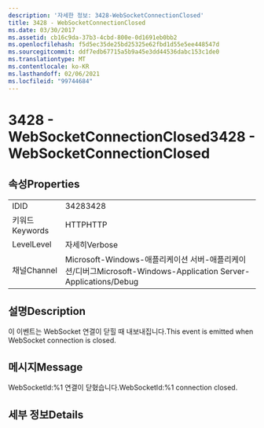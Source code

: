 ```yaml
---
description: '자세한 정보: 3428-WebSocketConnectionClosed'
title: 3428 - WebSocketConnectionClosed
ms.date: 03/30/2017
ms.assetid: cb16c9da-37b3-4cbd-800e-0d1691eb0bb2
ms.openlocfilehash: f5d5ec35de25bd25325e62fbd1d55e5ee448547d
ms.sourcegitcommit: ddf7edb67715a5b9a45e3dd44536dabc153c1de0
ms.translationtype: MT
ms.contentlocale: ko-KR
ms.lasthandoff: 02/06/2021
ms.locfileid: "99744684"
---
```

# <a name="3428---websocketconnectionclosed"></a><span data-ttu-id="cbf83-103">3428 - WebSocketConnectionClosed</span><span class="sxs-lookup"><span data-stu-id="cbf83-103">3428 - WebSocketConnectionClosed</span></span>

## <a name="properties"></a><span data-ttu-id="cbf83-104">속성</span><span class="sxs-lookup"><span data-stu-id="cbf83-104">Properties</span></span>  
  
|||  
|-|-|  
|<span data-ttu-id="cbf83-105">ID</span><span class="sxs-lookup"><span data-stu-id="cbf83-105">ID</span></span>|<span data-ttu-id="cbf83-106">3428</span><span class="sxs-lookup"><span data-stu-id="cbf83-106">3428</span></span>|  
|<span data-ttu-id="cbf83-107">키워드</span><span class="sxs-lookup"><span data-stu-id="cbf83-107">Keywords</span></span>|<span data-ttu-id="cbf83-108">HTTP</span><span class="sxs-lookup"><span data-stu-id="cbf83-108">HTTP</span></span>|  
|<span data-ttu-id="cbf83-109">Level</span><span class="sxs-lookup"><span data-stu-id="cbf83-109">Level</span></span>|<span data-ttu-id="cbf83-110">자세히</span><span class="sxs-lookup"><span data-stu-id="cbf83-110">Verbose</span></span>|  
|<span data-ttu-id="cbf83-111">채널</span><span class="sxs-lookup"><span data-stu-id="cbf83-111">Channel</span></span>|<span data-ttu-id="cbf83-112">Microsoft-Windows-애플리케이션 서버-애플리케이션/디버그</span><span class="sxs-lookup"><span data-stu-id="cbf83-112">Microsoft-Windows-Application Server-Applications/Debug</span></span>|  
  
## <a name="description"></a><span data-ttu-id="cbf83-113">설명</span><span class="sxs-lookup"><span data-stu-id="cbf83-113">Description</span></span>  

 <span data-ttu-id="cbf83-114">이 이벤트는 WebSocket 연결이 닫힐 때 내보내집니다.</span><span class="sxs-lookup"><span data-stu-id="cbf83-114">This event is emitted when WebSocket connection is closed.</span></span>  
  
## <a name="message"></a><span data-ttu-id="cbf83-115">메시지</span><span class="sxs-lookup"><span data-stu-id="cbf83-115">Message</span></span>  

 <span data-ttu-id="cbf83-116">WebSocketId:%1 연결이 닫혔습니다.</span><span class="sxs-lookup"><span data-stu-id="cbf83-116">WebSocketId:%1 connection closed.</span></span>  
  
## <a name="details"></a><span data-ttu-id="cbf83-117">세부 정보</span><span class="sxs-lookup"><span data-stu-id="cbf83-117">Details</span></span>
